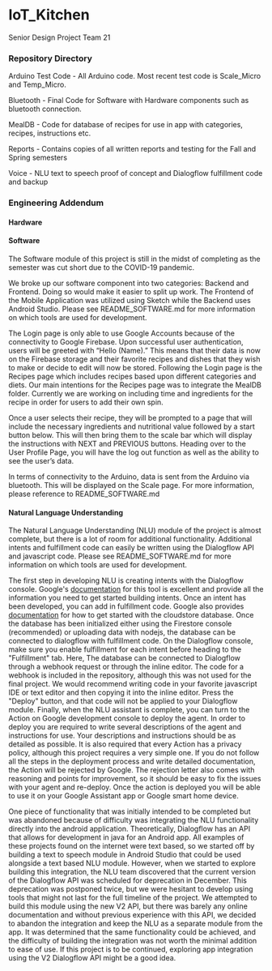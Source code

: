# IoT_Kitchen
Senior Design Project Team 21

### Repository Directory
Arduino Test Code - All Arduino code.  Most recent test code is Scale_Micro and Temp_Micro.

Bluetooth - Final Code for Software with Hardware components such as bluetooth connection.

MealDB - Code for database of recipes for use in app with categories, recipes, instructions etc.

Reports - Contains copies of all written reports and testing for the Fall and Spring semesters

Voice - NLU text to speech proof of concept and Dialogflow fulfillment code and backup

### Engineering Addendum

#### Hardware

#### Software 
The Software module of this project is still in the midst of completing as the semester was cut short due to the COVID-19 pandemic. 

We broke up our software component into two categories: Backend and Frontend. Doing so would make it easier to split up work. The Frontend of the Mobile Application was utilized using Sketch while the Backend uses Android Studio. Please see README_SOFTWARE.md for more information on which tools are used for development.

The Login page is only able to use Google Accounts because of the connectivity to Google Firebase. Upon successful user authentication, users will be greeted with “Hello (Name).” This means that their data is now on the Firebase storage and their favorite recipes and dishes that they wish to make or decide to edit will now be stored. Following the Login page is the Recipes page which includes recipes based upon different categories and diets. Our main intentions for the Recipes page was to integrate the MealDB folder. Currently we are working on including time and ingredients for the recipe in order for users to add their own spin.

Once a user selects their recipe, they will be prompted to a page that will include the necessary ingredients and nutritional value followed by a start button below. This will then bring them to the scale bar which will display the instructions with NEXT and PREVIOUS buttons. Heading over to the User Profile Page, you will have the log out function as well as the ability to see the user’s data.

In terms of connectivity to the Arduino, data is sent from the Arduino via bluetooth. This will be displayed on the Scale page. For more information, please reference to README_SOFTWARE.md


#### Natural Language Understanding
The Natural Language Understanding (NLU) module of the project is almost complete, but there is a lot of room for additional functionality. Additional intents and fulfillment code can easily be written using the Dialogflow API and javascript code. Please see 
README_SOFTWARE.md for more information on which tools are used for development.

The first step in developing NLU is creating intents with the Dialogflow console. Google's [documentation](https://cloud.google.com/dialogflow/docs) for this tool is excellent and provide all the information you need to get started building intents. Once an intent has been developed, you can add in fulfillment code. Google also provides [documentation](https://cloud.google.com/firestore/docs) for how to get started with the cloudstore database. Once the database has been initialized either using the Firestore console (recommended) or uploading data with nodejs, the database can be connected to dialogflow with fulfillment code. On the Dialogflow console, make sure you enable fulfillment for each intent before heading to the "Fulfillment" tab. Here, The database can be connected to Dialogflow through a webhook request or through the inline editor. The code for a webhook is included in the repository, although this was not used for the final project. We would recommend writing code in your favorite javascript IDE or text editor and then copying it into the inline editor. Press the "Deploy" button, and that code will not be applied to your Dialogflow module. Finally, when the NLU assistant is complete, you can turn to the Action on Google development console to deploy the agent. In order to deploy you are required to write several descriptions of the agent and instructions for use. Your descriptions and instructions should be as detailed as possible. It is also required that every Action has a privacy policy, although this project requires a very simple one. If you do not follow all the steps in the deployment process and write detailed documentation, the Action will be rejected by Google. The rejection letter also comes with reasoning and points for improvement, so it should be easy to fix the issues with your agent and re-deploy. Once the action is deployed you will be able to use it on your Google Assistant app or Google smart home device. 

One piece of functionality that was initially intended to be completed but was abandoned because of difficulty was integrating the NLU functionality directly into the android application. Theoretically, Dialogflow has an API that allows for development in java for an Android app. All examples of these projects found on the internet were text based, so we started off by building a text to speech module in Android Studio that could be used alongside a text based NLU module. However, when we started to explore building this integration, the NLU team discovered that the current version of the Dialogflow API was scheduled for deprecation in December. This deprecation was postponed twice, but we were hesitant to develop using tools that might not last for the full timeline of the project. We attempted to build this module using the new V2 API, but there was barely any online documentation and without previous experience with this API, we decided to abandon the integration and keep the NLU as a separate module from the app. It was determined that the same functionality could be achieved, and the difficulty of building the integration was not worth the minimal addition to ease of use. If this project is to be continued, exploring app integration using the V2 Dialogflow API might be a good idea. 
